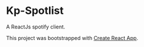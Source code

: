 # Kp-Spotlist

A ReactJs spotify client.

This project was bootstrapped with [Create React App](https://github.com/facebookincubator/create-react-app).
